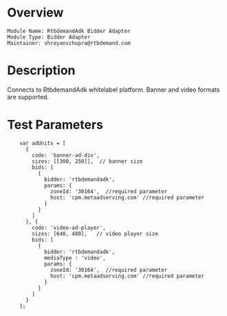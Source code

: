 # Overview

```
Module Name: RtbdemandAdk Bidder Adapter
Module Type: Bidder Adapter
Maintainer: shreyanschopra@rtbdemand.com
```

# Description

Connects to RtbdemandAdk whitelabel platform.
Banner and video formats are supported.


# Test Parameters
```
    var adUnits = [
      {
        code: 'banner-ad-div',
        sizes: [[300, 250]],  // banner size
        bids: [
          {
            bidder: 'rtbdemandadk',
            params: {
              zoneId: '30164',  //required parameter
              host: 'cpm.metaadserving.com' //required parameter
            }
          }
        ]
      }, {
        code: 'video-ad-player',
        sizes: [640, 480],   // video player size
        bids: [
          {
            bidder: 'rtbdemandadk',
            mediaType : 'video',
            params: {
              zoneId: '30164',  //required parameter
              host: 'cpm.metaadserving.com' //required parameter
            }
          }
        ]
      }
    ];
```
